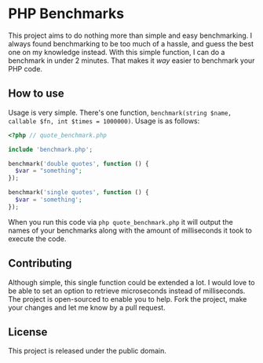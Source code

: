 # PHP Benchmarks
This project aims to do nothing more than simple and easy benchmarking. I always
found benchmarking to be too much of a hassle, and guess the best one on my
knowledge instead. With this simple function, I can do a benchmark in under 2
minutes. That makes it *way* easier to benchmark your PHP code.

## How to use
Usage is very simple. There's one function, `benchmark(string $name, callable
$fn, int $times = 1000000)`. Usage is as follows:

``` php
<?php // quote_benchmark.php

include 'benchmark.php';

benchmark('double quotes', function () {
  $var = "something";
});

benchmark('single quotes', function () {
  $var = 'something';
});
```

When you run this code via `php quote_benchmark.php` it will output the names of
your benchmarks along with the amount of milliseconds it took to execute the
code.

## Contributing
Although simple, this single function could be extended a lot. I would love to
be able to set an option to retrieve microseconds instead of milliseconds. The
project is open-sourced to enable you to help. Fork the project, make your
changes and let me know by a pull request.

## License
This project is released under the public domain.
